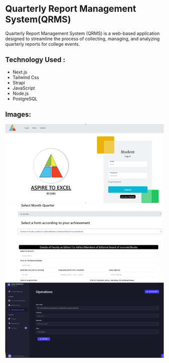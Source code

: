 # Quarterly Report Management System(QRMS)

Quarterly Report Management System (QRMS) is a web-based application designed to streamline the process of collecting, managing, and analyzing quarterly reports for college events.


## Technology Used :
* Next.js 
* Tailwind Css 
* Strapi 
* JavaScript 
* Node.js 
* PostgreSQL

## Images:
![Index](./frontend/public/1.png)
![Index](./frontend/public/2.png)
![Index](./frontend/public/3.png)


<!-- [Link to the Project](https://vmartfrontend.onrender.com/ "V-Mart") -->


